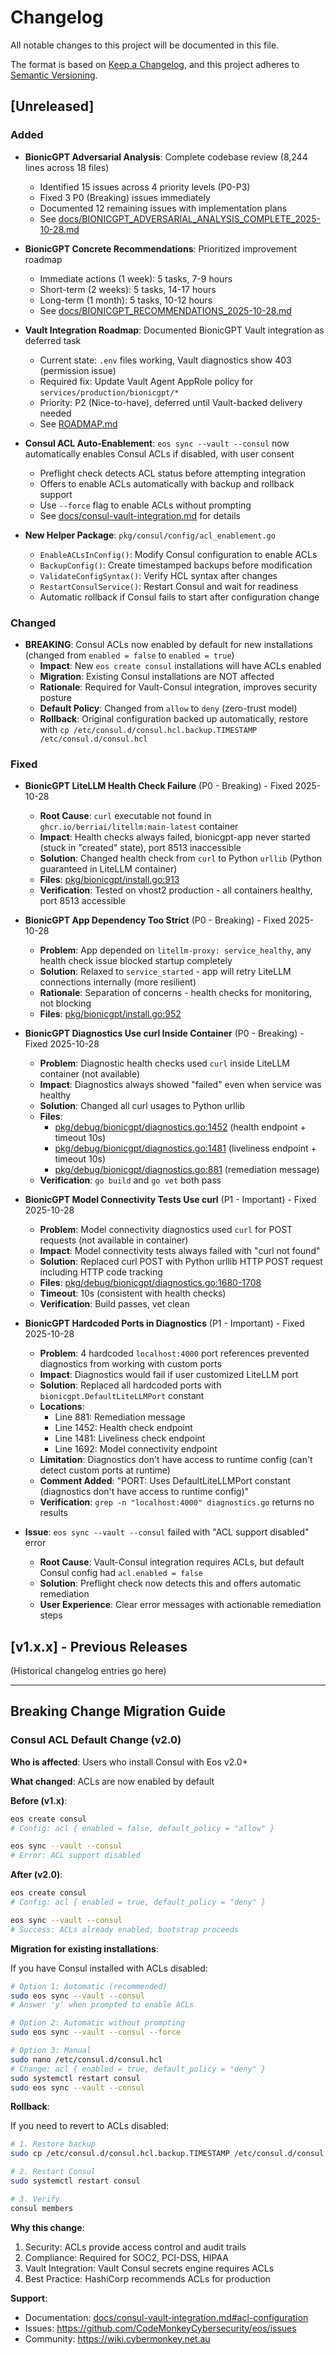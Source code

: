 # Changelog

All notable changes to this project will be documented in this file.

The format is based on [Keep a Changelog](https://keepachangelog.com/en/1.0.0/),
and this project adheres to [Semantic Versioning](https://semver.org/spec/v2.0.0.html).

## [Unreleased]

### Added

- **BionicGPT Adversarial Analysis**: Complete codebase review (8,244 lines across 18 files)
  - Identified 15 issues across 4 priority levels (P0-P3)
  - Fixed 3 P0 (Breaking) issues immediately
  - Documented 12 remaining issues with implementation plans
  - See [docs/BIONICGPT_ADVERSARIAL_ANALYSIS_COMPLETE_2025-10-28.md](docs/BIONICGPT_ADVERSARIAL_ANALYSIS_COMPLETE_2025-10-28.md)

- **BionicGPT Concrete Recommendations**: Prioritized improvement roadmap
  - Immediate actions (1 week): 5 tasks, 7-9 hours
  - Short-term (2 weeks): 5 tasks, 14-17 hours
  - Long-term (1 month): 5 tasks, 10-12 hours
  - See [docs/BIONICGPT_RECOMMENDATIONS_2025-10-28.md](docs/BIONICGPT_RECOMMENDATIONS_2025-10-28.md)

- **Vault Integration Roadmap**: Documented BionicGPT Vault integration as deferred task
  - Current state: `.env` files working, Vault diagnostics show 403 (permission issue)
  - Required fix: Update Vault Agent AppRole policy for `services/production/bionicgpt/*`
  - Priority: P2 (Nice-to-have), deferred until Vault-backed delivery needed
  - See [ROADMAP.md](ROADMAP.md#bionicgpt-vault-integration)

- **Consul ACL Auto-Enablement**: `eos sync --vault --consul` now automatically enables Consul ACLs if disabled, with user consent
  - Preflight check detects ACL status before attempting integration
  - Offers to enable ACLs automatically with backup and rollback support
  - Use `--force` flag to enable ACLs without prompting
  - See [docs/consul-vault-integration.md](docs/consul-vault-integration.md#acl-configuration) for details

- **New Helper Package**: `pkg/consul/config/acl_enablement.go`
  - `EnableACLsInConfig()`: Modify Consul configuration to enable ACLs
  - `BackupConfig()`: Create timestamped backups before modification
  - `ValidateConfigSyntax()`: Verify HCL syntax after changes
  - `RestartConsulService()`: Restart Consul and wait for readiness
  - Automatic rollback if Consul fails to start after configuration change

### Changed

- **BREAKING**: Consul ACLs now enabled by default for new installations (changed from `enabled = false` to `enabled = true`)
  - **Impact**: New `eos create consul` installations will have ACLs enabled
  - **Migration**: Existing Consul installations are NOT affected
  - **Rationale**: Required for Vault-Consul integration, improves security posture
  - **Default Policy**: Changed from `allow` to `deny` (zero-trust model)
  - **Rollback**: Original configuration backed up automatically, restore with `cp /etc/consul.d/consul.hcl.backup.TIMESTAMP /etc/consul.d/consul.hcl`

### Fixed

- **BionicGPT LiteLLM Health Check Failure** (P0 - Breaking) - Fixed 2025-10-28
  - **Root Cause**: `curl` executable not found in `ghcr.io/berriai/litellm:main-latest` container
  - **Impact**: Health checks always failed, bionicgpt-app never started (stuck in "created" state), port 8513 inaccessible
  - **Solution**: Changed health check from `curl` to Python `urllib` (Python guaranteed in LiteLLM container)
  - **Files**: [pkg/bionicgpt/install.go:913](pkg/bionicgpt/install.go#L913)
  - **Verification**: Tested on vhost2 production - all containers healthy, port 8513 accessible

- **BionicGPT App Dependency Too Strict** (P0 - Breaking) - Fixed 2025-10-28
  - **Problem**: App depended on `litellm-proxy: service_healthy`, any health check issue blocked startup completely
  - **Solution**: Relaxed to `service_started` - app will retry LiteLLM connections internally (more resilient)
  - **Rationale**: Separation of concerns - health checks for monitoring, not blocking
  - **Files**: [pkg/bionicgpt/install.go:952](pkg/bionicgpt/install.go#L952)

- **BionicGPT Diagnostics Use curl Inside Container** (P0 - Breaking) - Fixed 2025-10-28
  - **Problem**: Diagnostic health checks used `curl` inside LiteLLM container (not available)
  - **Impact**: Diagnostics always showed "failed" even when service was healthy
  - **Solution**: Changed all curl usages to Python urllib
  - **Files**:
    - [pkg/debug/bionicgpt/diagnostics.go:1452](pkg/debug/bionicgpt/diagnostics.go#L1452) (health endpoint + timeout 10s)
    - [pkg/debug/bionicgpt/diagnostics.go:1481](pkg/debug/bionicgpt/diagnostics.go#L1481) (liveliness endpoint + timeout 10s)
    - [pkg/debug/bionicgpt/diagnostics.go:881](pkg/debug/bionicgpt/diagnostics.go#L881) (remediation message)
  - **Verification**: `go build` and `go vet` both pass

- **BionicGPT Model Connectivity Tests Use curl** (P1 - Important) - Fixed 2025-10-28
  - **Problem**: Model connectivity diagnostics used `curl` for POST requests (not available in container)
  - **Impact**: Model connectivity tests always failed with "curl not found"
  - **Solution**: Replaced curl POST with Python urllib HTTP POST request including HTTP code tracking
  - **Files**: [pkg/debug/bionicgpt/diagnostics.go:1680-1708](pkg/debug/bionicgpt/diagnostics.go#L1680-L1708)
  - **Timeout**: 10s (consistent with health checks)
  - **Verification**: Build passes, vet clean

- **BionicGPT Hardcoded Ports in Diagnostics** (P1 - Important) - Fixed 2025-10-28
  - **Problem**: 4 hardcoded `localhost:4000` port references prevented diagnostics from working with custom ports
  - **Impact**: Diagnostics would fail if user customized LiteLLM port
  - **Solution**: Replaced all hardcoded ports with `bionicgpt.DefaultLiteLLMPort` constant
  - **Locations**:
    - Line 881: Remediation message
    - Line 1452: Health check endpoint
    - Line 1481: Liveliness check endpoint
    - Line 1692: Model connectivity endpoint
  - **Limitation**: Diagnostics don't have access to runtime config (can't detect custom ports at runtime)
  - **Comment Added**: "PORT: Uses DefaultLiteLLMPort constant (diagnostics don't have access to runtime config)"
  - **Verification**: `grep -n "localhost:4000" diagnostics.go` returns no results

- **Issue**: `eos sync --vault --consul` failed with "ACL support disabled" error
  - **Root Cause**: Vault-Consul integration requires ACLs, but default Consul config had `acl.enabled = false`
  - **Solution**: Preflight check now detects this and offers automatic remediation
  - **User Experience**: Clear error messages with actionable remediation steps

## [v1.x.x] - Previous Releases

(Historical changelog entries go here)

---

## Breaking Change Migration Guide

### Consul ACL Default Change (v2.0)

**Who is affected**: Users who install Consul with Eos v2.0+

**What changed**: ACLs are now enabled by default

**Before (v1.x)**:
```bash
eos create consul
# Config: acl { enabled = false, default_policy = "allow" }

eos sync --vault --consul
# Error: ACL support disabled
```

**After (v2.0)**:
```bash
eos create consul
# Config: acl { enabled = true, default_policy = "deny" }

eos sync --vault --consul
# Success: ACLs already enabled, bootstrap proceeds
```

**Migration for existing installations**:

If you have Consul installed with ACLs disabled:

```bash
# Option 1: Automatic (recommended)
sudo eos sync --vault --consul
# Answer 'y' when prompted to enable ACLs

# Option 2: Automatic without prompting
sudo eos sync --vault --consul --force

# Option 3: Manual
sudo nano /etc/consul.d/consul.hcl
# Change: acl { enabled = true, default_policy = "deny" }
sudo systemctl restart consul
sudo eos sync --vault --consul
```

**Rollback**:

If you need to revert to ACLs disabled:

```bash
# 1. Restore backup
sudo cp /etc/consul.d/consul.hcl.backup.TIMESTAMP /etc/consul.d/consul.hcl

# 2. Restart Consul
sudo systemctl restart consul

# 3. Verify
consul members
```

**Why this change**:

1. Security: ACLs provide access control and audit trails
2. Compliance: Required for SOC2, PCI-DSS, HIPAA
3. Vault Integration: Vault Consul secrets engine requires ACLs
4. Best Practice: HashiCorp recommends ACLs for production

**Support**:

- Documentation: [docs/consul-vault-integration.md#acl-configuration](docs/consul-vault-integration.md#acl-configuration)
- Issues: https://github.com/CodeMonkeyCybersecurity/eos/issues
- Community: https://wiki.cybermonkey.net.au
